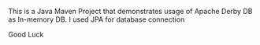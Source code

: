 This is a Java Maven Project that demonstrates usage of Apache Derby DB as In-memory DB. I used JPA for database connection

Good Luck
